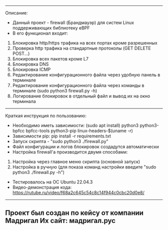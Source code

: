 ----------------------------------------------------------------------------
Описание:
- Данный проект - firewall (Брандмауэр) для систем Linux поддерживающих библиотеку eBPF
- В его функционал входит:
1) Блокировка http/https трафика на всех портах кроме разрешенных
2) Проверка http трафика на стандартные протоколы (GET DELETE POST...)
3) Блокировка всех пакетов кроме L7
4) Блокировка DNS
5) Блокировка ICMP
6) Редактирование конфигурационного файла через удобную панель в терминале
7) Редактирование конфигурационного файла через команды в терминале (sudo python3 firewall.py -h)
8) Логирование блокировок в отдельный файл и вывод их на окно терминала

----------------------------------------------------------------------------

Краткая инструкция по пользованию:
- Необходимо иметь зависимости: (sudo apt install) python3 python3-bpfcc bpfcc-tools python3-pip linux-headers-$(uname -r)
- Зависимости pip: pip install -r requirements.txt
- Запуск скрипта - "sudo python3 ./firewall.py"
- Файл конфигурации и логов блокировок создадутся автоматически
- Настройка firewall'a производится двумя способами:
1) Настройка через главное меню скрипта (основной запуск)
2) Настройка в ручную (для показа команд настройки введите "sudo python3 ./firewall.py -h")
- Тестировалось на ОС Ubuntu 22.04.3
- Видео-демонстрация кода: https://rutube.ru/video/f68a2c645c54c8c14f944c0cbc20d0e8/
----------------------------------------------------------------------------
Проект был создан по кейсу от компании Мадригал
Их сайт: мадригал.рус
----------------------------------------------------------------------------
